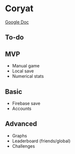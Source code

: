 # Coryat

[Google Doc](https://docs.google.com/document/d/1Zv8SKOVWy4V1g2C6xmQH91oUexX5lUQnp8sOtDngBns/edit?usp=sharing)

## To-do

## MVP
- Manual game
- Local save
- Numerical stats

## Basic
- Firebase save
- Accounts

## Advanced
- Graphs
- Leaderboard (friends/global)
- Challenges
